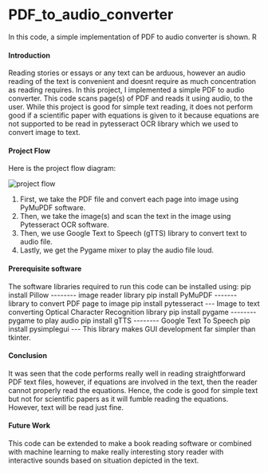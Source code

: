 # PDF_to_audio_converter
In this code, a simple implementation of PDF to audio converter is shown. R

#### Introduction
Reading stories or essays or any text can be arduous, however an audio reading of the text is convenient and doesnt require as much concentration as reading requires. In this project, I implemented a simple PDF to audio converter. This code scans page(s) of PDF and reads it using audio, to the user. While this project is good for simple text reading, it does not perform good if a scientific paper with equations is given to it because equations are not supported to be read in pytesseract OCR library which we used to convert image to text.

#### Project Flow
Here is the project flow diagram:


![project flow](https://user-images.githubusercontent.com/41015749/68516420-9c843680-0249-11ea-8c1f-f57c38f3447e.png)


1) First, we take the PDF file and convert each page into image using PyMuPDF software.
2) Then, we take the image(s) and scan the text in the image using Pytesseract OCR software.
3) Then, we use Google Text to Speech (gTTS) library to convert text to audio file.
3) Lastly, we get the Pygame mixer to play the audio file loud.

#### Prerequisite software
The software libraries required to run this code can be installed using:
pip install Pillow -------- image reader library
pip install PyMuPDF ------- library to convert PDF page to image
pip install pytesseract --- Image to text converting Optical Character Recognition library
pip install pygame -------- pygame to play audio
pip install gTTS   -------- Google Text To Speech
pip install pysimplegui --- This library makes GUI development far simpler than tkinter.

#### Conclusion
It was seen that the code performs really well in reading straightforward PDF text files, however, if equations are involved in the text, then the reader cannot properly read the equations. Hence, the code is good for simple text but not for scientific papers as it will fumble reading the equations. However, text will be read just fine. 

#### Future Work
This code can be extended to make a book reading software or combined with machine learning to make really interesting story reader with interactive sounds based on situation depicted in the text.

